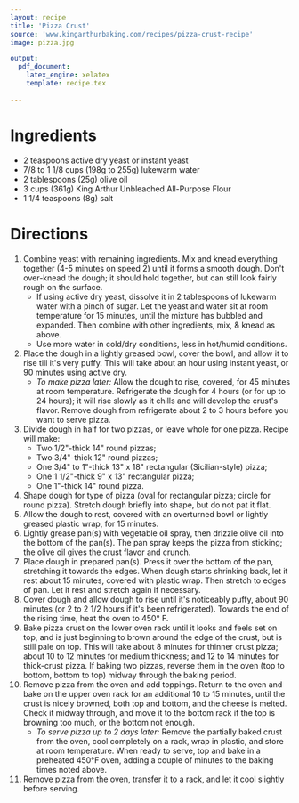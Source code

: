 ```yaml
---
layout: recipe
title: 'Pizza Crust'
source: 'www.kingarthurbaking.com/recipes/pizza-crust-recipe'
image: pizza.jpg

output: 
  pdf_document:
    latex_engine: xelatex
    template: recipe.tex
    
---
```


# Ingredients

- 2 teaspoons active dry yeast or instant yeast
- 7/8 to 1 1/8 cups (198g to 255g) lukewarm water 
- 2 tablespoons (25g) olive oil
- 3 cups (361g) King Arthur Unbleached All-Purpose Flour
- 1 1/4 teaspoons (8g) salt

# Directions

1. Combine yeast with remaining ingredients. Mix and knead everything together (4-5 minutes on speed 2) until it forms a smooth dough. Don't over-knead the dough; it should hold together, but can still look fairly rough on the surface.
	- If using active dry yeast, dissolve it in 2 tablespoons of lukewarm water with a pinch of sugar. Let the yeast and water sit at room temperature for 15 minutes, until the mixture has bubbled and expanded. Then combine with other ingredients, mix, & knead as above. 
	- Use more water in cold/dry conditions, less in hot/humid conditions. 
2. Place the dough in a lightly greased bowl, cover the bowl, and allow it to rise till it's very puffy. This will take about an hour using instant yeast, or 90 minutes using active dry.
	- _To make pizza later:_ Allow the dough to rise, covered, for 45 minutes at room temperature. Refrigerate the dough for 4 hours (or for up to 24 hours); it will rise slowly as it chills and will develop the crust's flavor. Remove dough from refrigerate about 2 to 3 hours before you want to serve pizza.
3. Divide dough in half for two pizzas, or leave whole for one pizza. Recipe will make: 
	- Two 1/2"-thick 14" round pizzas;
	- Two 3/4"-thick 12" round pizzas;
	- One 3/4" to 1"-thick 13" x 18" rectangular (Sicilian-style) pizza;
	- One 1 1/2"-thick 9" x 13" rectangular pizza;
	- One 1"-thick 14" round pizza.
4. Shape dough for type of pizza (oval for rectangular pizza; circle for round pizza). Stretch dough briefly into shape, but do not pat it flat. 
5. Allow the dough to rest, covered with an overturned bowl or lightly greased plastic wrap, for 15 minutes.
6. Lightly grease pan(s) with vegetable oil spray, then drizzle olive oil into the bottom of the pan(s). The pan spray keeps the pizza from sticking; the olive oil gives the crust flavor and crunch.
7. Place dough in prepared pan(s). Press it over the bottom of the pan, stretching it towards the edges. When dough starts shrinking back, let it rest about 15 minutes, covered with plastic wrap. Then stretch to edges of pan. Let it rest and stretch again if necessary. 
8. Cover dough and allow dough to rise until it's noticeably puffy, about 90 minutes (or 2 to 2 1/2 hours if it's been refrigerated). Towards the end of the rising time, heat the oven to 450° F.
9. Bake pizza crust on the lower oven rack until it looks and feels set on top, and is just beginning to brown around the edge of the crust, but is still pale on top. This will take about 8 minutes for thinner crust pizza; about 10 to 12 minutes for medium thickness; and 12 to 14 minutes for thick-crust pizza. If baking two pizzas, reverse them in the oven (top to bottom, bottom to top) midway through the baking period.
10. Remove pizza from the oven and add toppings. Return to the oven and bake on the upper oven rack for an additional 10 to 15 minutes, until the crust is nicely browned, both top and bottom, and the cheese is melted. Check it midway through, and move it to the bottom rack if the top is browning too much, or the bottom not enough.
	- _To serve pizza up to 2 days later:_ Remove the partially baked crust from the oven, cool completely on a rack, wrap in plastic, and store at room temperature. When ready to serve, top and bake in a preheated 450°F oven, adding a couple of minutes to the baking times noted above. 
14. Remove pizza from the oven, transfer it to a rack, and let it cool slightly before serving. 

